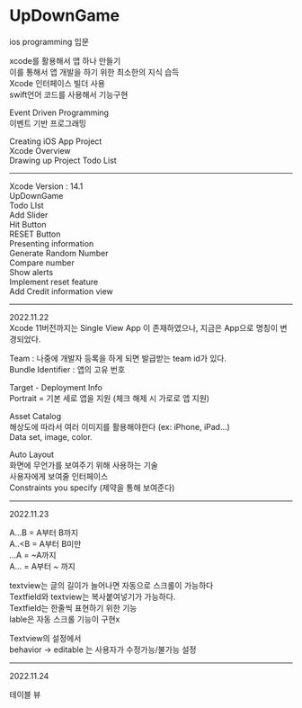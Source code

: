 # UpDownGame

ios programming 입문   
   
xcode를 활용해서 앱 하나 만들기   
이를 통해서 앱 개발을 하기 위한 최소한의 지식 습득   
Xcode 인터페이스 빌더 사용   
swift언어 코드를 사용해서 기능구현   
   
Event Driven Programming   
이벤트 기반 프로그래밍   
   
Creating iOS App Project   
Xcode Overview   
Drawing up Project Todo List   
***   
Xcode Version : 14.1   
UpDownGame   
Todo LIst   
Add Slider   
Hit Button   
RESET Button   
Presenting information   
Generate Random Number   
Compare number   
Show alerts   
Implement reset feature   
Add Credit information view   
***
2022.11.22   
Xcode 11버전까지는 Single View App 이 존재하였으나, 지금은 App으로 명칭이 변경되었다.   
   
Team : 나중에 개발자 등록을 하게 되면 발급받는 team id가 있다.   
Bundle Identifier : 앱의 고유 번호   
   
Target - Deployment Info   
Portrait = 	기본 세로 앱을 지원 (체크 해제 시 가로로 앱 지원)   
   
Asset Catalog   
해상도에 따라서 여러 이미지를 활용해야한다 (ex: iPhone, iPad…)   
Data set, image, color.     
   
Auto Layout   
화면에 무언가를 보여주기 위해 사용하는 기술   
사용자에게 보여줄 인터페이스   
Constraints you specify (제약을 통해 보여준다)   

***
2022.11.23   
   
A…B = A부터 B까지   
A..<B = A부터 B미만   
…A = ~A까지   
A… = A부터 ~ 까지   
   
   
textview는 글의 길이가 늘어나면 자동으로 스크롤이 가능하다   
Textfield와 textview는 복사붙여넣기가 가능하다.   
Textfield는 한줄씩 표현하기 위한 기능   
lable은 자동 스크롤 기능이 구현x   
   
Textview의 설정에서    
behavior -> editable 는 사용자가 수정가능/불가능 설정   

***
2022.11.24   
   
테이블 뷰 
